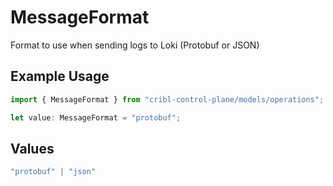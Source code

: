 # MessageFormat

Format to use when sending logs to Loki (Protobuf or JSON)

## Example Usage

```typescript
import { MessageFormat } from "cribl-control-plane/models/operations";

let value: MessageFormat = "protobuf";
```

## Values

```typescript
"protobuf" | "json"
```